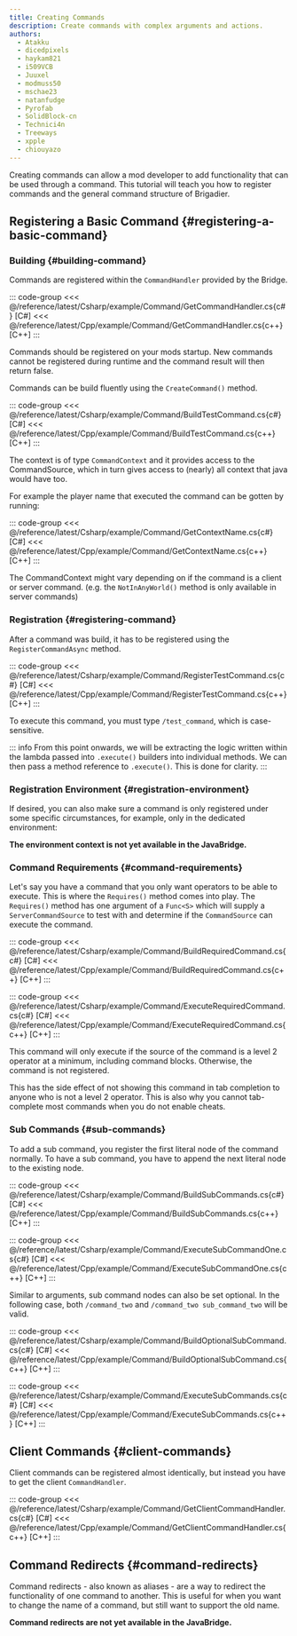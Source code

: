 ```yaml
---
title: Creating Commands
description: Create commands with complex arguments and actions.
authors:
  - Atakku
  - dicedpixels
  - haykam821
  - i509VCB
  - Juuxel
  - modmuss50
  - mschae23
  - natanfudge
  - Pyrofab
  - SolidBlock-cn
  - Technici4n
  - Treeways
  - xpple
  - chiouyazo
---
```


Creating commands can allow a mod developer to add functionality that can be used through a command. This tutorial will
teach you how to register commands and the general command structure of Brigadier.

<!-- ::: info
Brigadier is a command parser and dispatcher written by Mojang for Minecraft. It is a tree-based command library where
you build a tree of commands and arguments.

Brigadier is open-source: <https://github.com/Mojang/brigadier>
:::

## The `Command` Interface {#the-command-interface}

`com.mojang.brigadier.Command` is a functional interface, which runs some specific code, and throws a
`CommandSyntaxException` in certain cases. It has a generic type `S`, which defines the type of the _command source_.
The command
source provides some context in which a command was run. In Minecraft, the command source is typically a
`ServerCommandSource` which can represent a server, a command block, a remote connection (RCON), a player or an entity.

The single method in `Command`, `run(CommandContext<S>)` takes a `CommandContext<S>` as the sole parameter and returns
an integer. The command context holds your command source of `S` and allows you to obtain arguments, look at the parsed
command nodes and see the input used in this command.

Like other functional interfaces, it is usually used as a lambda or a method reference:

```java
Command<ServerCommandSource> command = context -> {
    return 0;
};
```

The integer can be considered the result of the command. Typically values less than or equal to zero mean a command has failed and will
do nothing. Positive values mean the command was successful and did something. Brigadier provides a constant to indicate
success; `Command#SINGLE_SUCCESS`.

### What Can the `ServerCommandSource` Do? {#what-can-the-servercommandsource-do}

A `ServerCommandSource` provides some additional implementation-specific context when a command is run. This includes
the
ability to get the entity that executed the command, the world the command was run in or the server the command was run
on.

You can access the command source from a command context by calling `getSource()` on the `CommandContext` instance.

```java
Command<ServerCommandSource> command = context -> {
    ServerCommandSource source = context.getSource();
    return 0;
};
``` -->

## Registering a Basic Command {#registering-a-basic-command}

### Building {#building-command}

Commands are registered within the `CommandHandler` provided by the Bridge.

::: code-group
<<< @/reference/latest/Csharp/example/Command/GetCommandHandler.cs{c#} [C#]
<<< @/reference/latest/Cpp/example/Command/GetCommandHandler.cs{c++} [C++]
:::

Commands should be registered on your mods startup. New commands cannot be registered during runtime and the command result will then return false.

Commands can be build fluently using the `CreateCommand()` method.

::: code-group
<<< @/reference/latest/Csharp/example/Command/BuildTestCommand.cs{c#} [C#]
<<< @/reference/latest/Cpp/example/Command/BuildTestCommand.cs{c++} [C++]
:::

The context is of type `CommandContext` and it provides access to the CommandSource, which in turn gives access to (nearly) all context that java would have too.

For example the player name that executed the command can be gotten by running:

::: code-group
<<< @/reference/latest/Csharp/example/Command/GetContextName.cs{c#} [C#]
<<< @/reference/latest/Cpp/example/Command/GetContextName.cs{c++} [C++]
:::

The CommandContext might vary depending on if the command is a client or server command. (e.g. the `NotInAnyWorld()` method is only available in server commands)

### Registration {#registering-command}

After a command was build, it has to be registered using the `RegisterCommandAsync` method.

::: code-group
<<< @/reference/latest/Csharp/example/Command/RegisterTestCommand.cs{c#} [C#]
<<< @/reference/latest/Cpp/example/Command/RegisterTestCommand.cs{c++} [C++]
:::

To execute this command, you must type `/test_command`, which is case-sensitive.

::: info
From this point onwards, we will be extracting the logic written within the lambda passed into `.execute()` builders into individual methods. We can then pass a method reference to `.execute()`. This is done for clarity.
:::

### Registration Environment {#registration-environment}

If desired, you can also make sure a command is only registered under some specific circumstances, for example, only in
the dedicated environment:

**The environment context is not yet available in the JavaBridge.**

<!-- @[code lang=java highlight={2} transcludeWith=:::dedicated_command](@/reference/latest/src/main/java/com/example/docs/command/FabricDocsReferenceCommands.java)
@[code lang=java transcludeWith=:::execute_dedicated_command](@/reference/latest/src/main/java/com/example/docs/command/FabricDocsReferenceCommands.java) -->

### Command Requirements {#command-requirements}

Let's say you have a command that you only want operators to be able to execute. This is where the `Requires()` method
comes into play. The `Requires()` method has one argument of a `Func<S>` which will supply a `ServerCommandSource`
to test with and determine if the `CommandSource` can execute the command.

::: code-group
<<< @/reference/latest/Csharp/example/Command/BuildRequiredCommand.cs{c#} [C#]
<<< @/reference/latest/Cpp/example/Command/BuildRequiredCommand.cs{c++} [C++]
:::

::: code-group
<<< @/reference/latest/Csharp/example/Command/ExecuteRequiredCommand.cs{c#} [C#]
<<< @/reference/latest/Cpp/example/Command/ExecuteRequiredCommand.cs{c++} [C++]
:::

This command will only execute if the source of the command is a level 2 operator at a minimum, including command
blocks. Otherwise, the command is not registered.

This has the side effect of not showing this command in tab completion to anyone who is not a level 2 operator. This is
also why you cannot tab-complete most commands when you do not enable cheats.

### Sub Commands {#sub-commands}

To add a sub command, you register the first literal node of the command normally. To have a sub command, you have to append the next literal node to the existing node.

::: code-group
<<< @/reference/latest/Csharp/example/Command/BuildSubCommands.cs{c#} [C#]
<<< @/reference/latest/Cpp/example/Command/BuildSubCommands.cs{c++} [C++]
:::

::: code-group
<<< @/reference/latest/Csharp/example/Command/ExecuteSubCommandOne.cs{c#} [C#]
<<< @/reference/latest/Cpp/example/Command/ExecuteSubCommandOne.cs{c++} [C++]
:::

Similar to arguments, sub command nodes can also be set optional. In the following case, both `/command_two`
and `/command_two sub_command_two` will be valid.

::: code-group
<<< @/reference/latest/Csharp/example/Command/BuildOptionalSubCommand.cs{c#} [C#]
<<< @/reference/latest/Cpp/example/Command/BuildOptionalSubCommand.cs{c++} [C++]
:::

::: code-group
<<< @/reference/latest/Csharp/example/Command/ExecuteSubCommands.cs{c#} [C#]
<<< @/reference/latest/Cpp/example/Command/ExecuteSubCommands.cs{c++} [C++]
:::

## Client Commands {#client-commands}

Client commands can be registered almost identically, but instead you have to get the client `CommandHandler`.

::: code-group
<<< @/reference/latest/Csharp/example/Command/GetClientCommandHandler.cs{c#} [C#]
<<< @/reference/latest/Cpp/example/Command/GetClientCommandHandler.cs{c++} [C++]
:::

## Command Redirects {#command-redirects}

Command redirects - also known as aliases - are a way to redirect the functionality of one command to another. This is useful for when you want to change the name of a command, but still want to support the old name.

**Command redirects are not yet available in the JavaBridge.**
<!-- ::: warning
Brigadier [will only redirect command nodes with arguments](https://github.com/Mojang/brigadier/issues/46). If you want to redirect a command node without arguments, provide an `.executes()` builder with a reference to the same logic as outlined in the example.
:::

@[code lang=java transcludeWith=:::redirect_command](@/reference/latest/src/main/java/com/example/docs/command/FabricDocsReferenceCommands.java)
@[code lang=java transcludeWith=:::execute_redirected_by](@/reference/latest/src/main/java/com/example/docs/command/FabricDocsReferenceCommands.java) -->